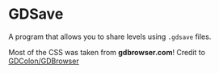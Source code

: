 # GDSave

A program that allows you to share levels using `.gdsave` files.

Most of the CSS was taken from **gdbrowser.com**! Credit to [GDColon/GDBrowser](https://github.com/GDColon/GDBrowser)
